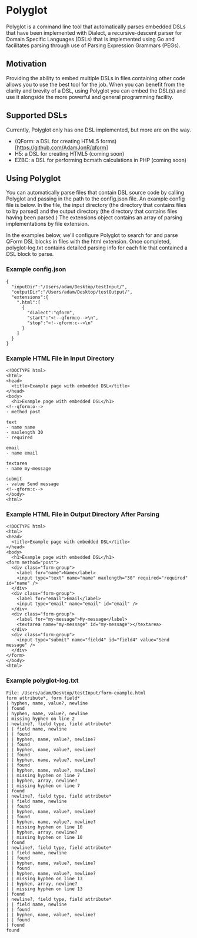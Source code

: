 # Polyglot

Polyglot is a command line tool that automatically parses embedded DSLs that have been implemented with Dialect, a recursive-descent parser for Domain Specific Languages (DSLs) that is implemented using Go and facilitates parsing through use of Parsing Expression Grammars (PEGs).

## Motivation

Providing the ability to embed multiple DSLs in files containing other code allows you to use the best tool for the job. When you can benefit from the clarity and brevity of a DSL, using Polyglot you can embed the DSL(s) and use it alongside the more powerful and general programming facility.

## Supported DSLs

Currently, Polyglot only has one DSL implemented, but more are on the way.

- (QForm: a DSL for creating HTML5 forms)[https://github.com/AdamJonR/qform]
- H5: a DSL for creating HTML5 (coming soon)
- EZBC: a DSL for performing bcmath calculations in PHP (coming soon)

## Using Polyglot

You can automatically parse files that contain DSL source code by calling Polyglot and passing in the path to the config.json file. An example config file is below. In the file, the input directory (the directory that contains files to by parsed) and the output directory (the directory that contains files having been parsed.) The extensions object contains an array of parsing implementations by file extension.

In the examples below, we'll configure Polyglot to search for and parse QForm DSL blocks in files with the html extension. Once completed, polyglot-log.txt contains detailed parsing info for each file that contained a DSL block to parse.

### Example config.json

```
{
  "inputDir":"/Users/adam/Desktop/testInput/",
  "outputDir":"/Users/adam/Desktop/testOutput/",
  "extensions":{
    ".html":[
      {
        "dialect":"qform",
        "start":"<!--qform:o-->\n",
        "stop":"<!--qform:c-->\n"
      }
    ]
  }
}
```

### Example HTML File in Input Directory

```
<!DOCTYPE html>
<html>
<head>
  <title>Example page with embedded DSL</title>
</head>
<body>
  <h1>Example page with embedded DSL</h1>
<!--qform:o-->
- method post

text
- name name
- maxlength 30
- required

email
- name email

textarea
- name my-message

submit
- value Send message
<!--qform:c-->
</body>
<html>
```

### Example HTML File in Output Directory After Parsing

```
<!DOCTYPE html>
<html>
<head>
  <title>Example page with embedded DSL</title>
</head>
<body>
  <h1>Example page with embedded DSL</h1>
<form method="post">
  <div class="form-group">
    <label for="name">Name</label>
    <input type="text" name="name" maxlength="30" required="required" id="name" />
  </div>
  <div class="form-group">
    <label for="email">Email</label>
    <input type="email" name="email" id="email" />
  </div>
  <div class="form-group">
    <label for="my-message">My-message</label>
    <textarea name="my-message" id="my-message"></textarea>
  </div>
  <div class="form-group">
    <input type="submit" name="field4" id="field4" value="Send message" />
  </div>
</form>
</body>
<html>
```

### Example polyglot-log.txt

```
File: /Users/adam/Desktop/testInput/form-example.html
form attribute*, form field*
| hyphen, name, value?, newline
| found
| hyphen, name, value?, newline
| missing hyphen on line 2
| newline?, field type, field attribute*
| | field name, newline
| | found
| | hyphen, name, value?, newline?
| | found
| | hyphen, name, value?, newline?
| | found
| | hyphen, name, value?, newline?
| | found
| | hyphen, name, value?, newline?
| | missing hyphen on line 7
| | hyphen, array, newline?
| | missing hyphen on line 7
| found
| newline?, field type, field attribute*
| | field name, newline
| | found
| | hyphen, name, value?, newline?
| | found
| | hyphen, name, value?, newline?
| | missing hyphen on line 10
| | hyphen, array, newline?
| | missing hyphen on line 10
| found
| newline?, field type, field attribute*
| | field name, newline
| | found
| | hyphen, name, value?, newline?
| | found
| | hyphen, name, value?, newline?
| | missing hyphen on line 13
| | hyphen, array, newline?
| | missing hyphen on line 13
| found
| newline?, field type, field attribute*
| | field name, newline
| | found
| | hyphen, name, value?, newline?
| | found
| found
found
```
